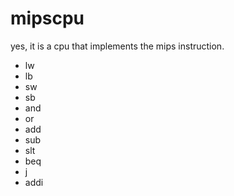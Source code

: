mipscpu
=======
yes, it is a cpu that implements the mips instruction.
* lw
* lb
* sw
* sb
* and
* or
* add
* sub
* slt
* beq
* j
* addi




